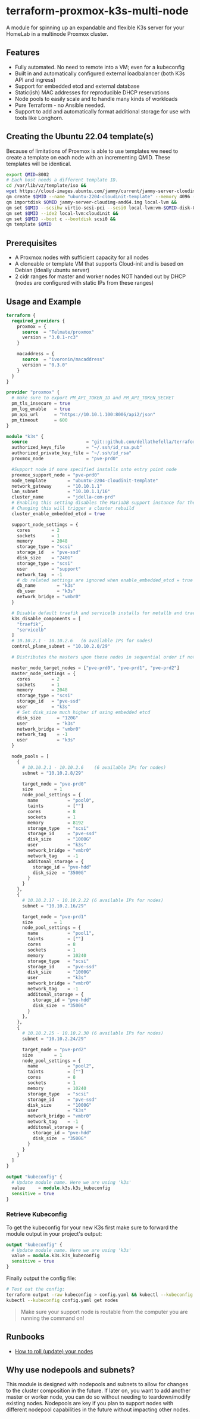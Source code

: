# terraform-proxmox-k3s-multi-node

A module for spinning up an expandable and flexible K3s server for your HomeLab in a multinode Proxmox cluster.

## Features

- Fully automated. No need to remote into a VM; even for a kubeconfig
- Built in and automatically configured external loadbalancer (both K3s API and ingress)
- Support for embedded etcd and external database
- Static(ish) MAC addresses for reproducible DHCP reservations
- Node pools to easily scale and to handle many kinds of workloads
- Pure Terraform - no Ansible needed.
- Support to add and automatically format additional storage for use with tools like Longhorn.


## Creating the Ubuntu 22.04 template(s)
Because of limitations of Proxmox is able to use templates we need to create a template on each node with an incrementing QMID. These templates will be identical.
```sh
export QMID=8002
# Each host needs a different template ID.
cd /var/lib/vz/template/iso &&
wget https://cloud-images.ubuntu.com/jammy/current/jammy-server-cloudimg-amd64.img &&
qm create $QMID --name "ubuntu-2204-cloudinit-template" --memory 4096 --cores 2 --net0 virtio,bridge=vmbr0 &&
qm importdisk $QMID jammy-server-cloudimg-amd64.img local-lvm &&
qm set $QMID --scsihw virtio-scsi-pci --scsi0 local-lvm:vm-$QMID-disk-0 &&
qm set $QMID --ide2 local-lvm:cloudinit &&
qm set $QMID --boot c --bootdisk scsi0 &&
qm template $QMID
```

## Prerequisites

- A Proxmox nodes with sufficient capacity for all nodes
- A cloneable or template VM that supports Cloud-init and is based on Debian
  (ideally ubuntu server)
- 2 cidr ranges for master and worker nodes NOT handed out by DHCP (nodes are
  configured with static IPs from these ranges)

## Usage and Example

```terraform
terraform {
  required_providers {
    proxmox = {
      source  = "Telmate/proxmox"
      version = "3.0.1-rc3"
    }

    macaddress = {
      source  = "ivoronin/macaddress"
      version = "0.3.0"
    }
  }
}

provider "proxmox" {
  # make sure to export PM_API_TOKEN_ID and PM_API_TOKEN_SECRET
  pm_tls_insecure = true
  pm_log_enable   = true
  pm_api_url      = "https://10.10.1.100:8006/api2/json"
  pm_timeout      = 600
}

module "k3s" {
  source                      = "git::github.com/dellathefella/terraform-proxmox-k3s-multinode"
  authorized_keys_file        = "~/.ssh/id_rsa.pub"
  authorized_private_key_file = "~/.ssh/id_rsa"
  proxmox_node                = "pve-prd0"

  #Support node if none specified installs onto entry point node
  proxmox_support_node = "pve-prd0"
  node_template        = "ubuntu-2204-cloudinit-template"
  network_gateway      = "10.10.1.1"
  lan_subnet           = "10.10.1.1/16"
  cluster_name         = "jdella-com-prd"
  # Enabling this setting disables the MariaDB support instance for the cluster.
  # Changing this will trigger a cluster rebuild
  cluster_enable_embedded_etcd = true

  support_node_settings = {
    cores        = 2
    sockets      = 1
    memory       = 2048
    storage_type = "scsi"
    storage_id   = "pve-ssd"
    disk_size    = "240G"
    storage_type = "scsi"
    user         = "support"
    network_tag  = -1
    # db related settings are ignored when enable_embedded_etcd = true
    db_name        = "k3s"
    db_user        = "k3s"
    network_bridge = "vmbr0"
  }

  # Disable default traefik and servicelb installs for metallb and traefik 2
  k3s_disable_components = [
    "traefik",
    "servicelb"
  ]
  # 10.10.2.1 - 10.10.2.6	(6 available IPs for nodes)
  control_plane_subnet = "10.10.2.0/29"

  # Distributes the masters upon these nodes in sequential order if not specified the entry point node

  master_node_target_nodes = ["pve-prd0", "pve-prd1", "pve-prd2"]
  master_node_settings = {
    cores        = 2
    sockets      = 1
    memory       = 2048
    storage_type = "scsi"
    storage_id   = "pve-ssd"
    user         = "k3s"
    # Set disk_size much higher if using embedded etcd
    disk_size      = "120G"
    user           = "k3s"
    network_bridge = "vmbr0"
    network_tag    = -1
    user           = "k3s"
  }

  node_pools = [
    {
      # 10.10.2.1 - 10.10.2.6	 (6 available IPs for nodes)
      subnet = "10.10.2.8/29"

      target_node = "pve-prd0"
      size        = 1
      node_pool_settings = {
        name           = "pool0",
        taints         = [""]
        cores          = 8
        sockets        = 1
        memory         = 8192
        storage_type   = "scsi"
        storage_id     = "pve-ssd"
        disk_size      = "1000G"
        user           = "k3s"
        network_bridge = "vmbr0"
        network_tag    = -1
        additonal_storage = {
          storage_id = "pve-hdd"
          disk_size  = "3500G"
        }
      }
    },
    {
      # 10.10.2.17 - 10.10.2.22 (6 available IPs for nodes)
      subnet = "10.10.2.16/29"

      target_node = "pve-prd1"
      size        = 1
      node_pool_settings = {
        name           = "pool1",
        taints         = [""]
        cores          = 8
        sockets        = 1
        memory         = 10240
        storage_type   = "scsi"
        storage_id     = "pve-ssd"
        disk_size      = "1000G"
        user           = "k3s"
        network_bridge = "vmbr0"
        network_tag    = -1
        additonal_storage = {
          storage_id = "pve-hdd"
          disk_size  = "3500G"
        }
      },
    },
    {
      # 10.10.2.25 - 10.10.2.30 (6 available IPs for nodes)
      subnet = "10.10.2.24/29"

      target_node = "pve-prd2"
      size        = 1
      node_pool_settings = {
        name           = "pool2",
        taints         = [""]
        cores          = 8
        sockets        = 1
        memory         = 10240
        storage_type   = "scsi"
        storage_id     = "pve-ssd"
        disk_size      = "1000G"
        user           = "k3s"
        network_bridge = "vmbr0"
        network_tag    = -1
        additonal_storage = {
          storage_id = "pve-hdd"
          disk_size  = "3500G"
        }
      }
    }
  ]
}

output "kubeconfig" {
  # Update module name. Here we are using 'k3s'
  value     = module.k3s.k3s_kubeconfig
  sensitive = true
}
```

### Retrieve Kubeconfig

To get the kubeconfig for your new K3s first make sure to forward the module
output in your project's output:

```terraform
output "kubeconfig" {
  # Update module name. Here we are using 'k3s'
  value = module.k3s.k3s_kubeconfig
  sensitive = true
}
```

Finally output the config file:

```sh
# Test out the config:
terraform output -raw kubeconfig > config.yaml && kubectl --kubeconfig config.yaml get nodes
kubectl --kubeconfig config.yaml get nodes
```


> Make sure your support node is routable from the computer you are running the
command on!

## Runbooks

- [How to roll (update) your nodes](docs/roll-node-pools.md)

## Why use nodepools and subnets?

This module is designed with nodepools and subnets to allow for changes to the
cluster composition in the future. If later on, you want to add another master
or worker node, you can do so without needing to teardown/modify existing
nodes. Nodepools are key if you plan to support nodes with different nodepool
capabilities in the future without impacting other nodes.